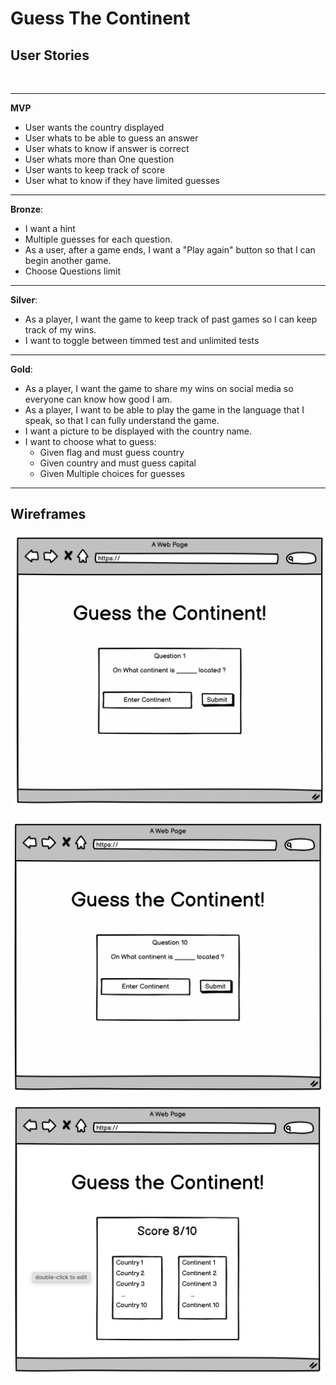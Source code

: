 # Guess The Continent

## User Stories
<br>

---
**MVP**

- User wants the country displayed 
- User whats to be able to guess an answer
- User whats to know if answer is correct
- User whats more than One question
- User wants to keep track of score
- User what to know if they have limited guesses 

___
**Bronze**:

- I want a hint
- Multiple guesses for each question.
- As a user, after a game ends, I want a "Play again" button so that I can begin another game.
- Choose Questions limit

___
**Silver**:

- As a player, I want the game to keep track of past games so I can keep track of my wins.
- I want to toggle between timmed test and unlimited tests

___
**Gold**:

- As a player, I want the game to share my wins on social media so everyone can know how good I am.
- As a player, I want to be able to play the game in the language that I speak, so that I can fully understand the game.
- I want a picture to be displayed with the country name.
- I want to choose what to guess:
    - Given flag and must guess country
    - Given country and must guess capital
    - Given Multiple choices for guesses 


---
## Wireframes


![Main Page](./style/visuals/page1.png)

![In Game](./style/visuals/page2.png)

![Game Over](./style/visuals/page3.png)

